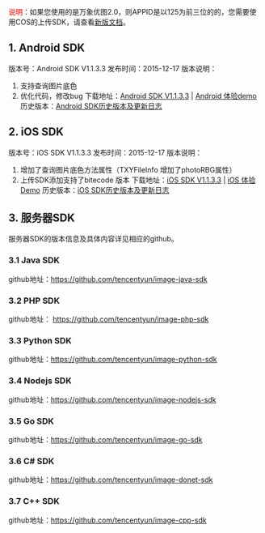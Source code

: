 <font color=red>说明</font>：如果您使用的是万象优图2.0，则APPID是以125为前三位的的，您需要使用COS的上传SDK，请查看[新版文档](https://www.qcloud.com/doc/product/436/6474)。

## 1. Android SDK

版本号：Android SDK V1.1.3.3
发布时间：2015-12-17
版本说明：
1. 支持查询图片底色
2. 优化代码，修改bug
   下载地址：[Android SDK V1.1.3.3](http://qzonestyle.gtimg.cn/qzone/vas/opensns/res/doc/qcloud-android-v1.1.3.332.zip) | [Android 体验demo](https://mccdn.qcloud.com/static/archive/97608a5dc18083b4bc752ca9800571b4/android.zip)
   历史版本：[Android SDK历史版本及更新日志](/doc/product/275/版本说明#5.1-android-sdk.E5.8E.86.E5.8F.B2.E7.89.88.E6.9C.AC.E5.8F.8A.E6.9B.B4.E6.96.B0.E6.97.A5.E5.BF.97)

## 2. iOS SDK
版本号：iOS SDK V1.1.3.3
发布时间：2015-12-17
版本说明：
1. 增加了查询图片底色方法属性（TXYFileInfo 增加了photoRBG属性）
2. 上传SDK添加支持了bitecode 版本
   下载地址：[iOS SDK V1.1.3.3](http://qzonestyle.gtimg.cn/qzone/vas/opensns/res/doc/qcloud-image-ios-v1.1.3.3.zip) | [iOS 体验Demo](https://mccdn.qcloud.com/static/archive/43df38ee80e508251746ccba43f15ffb/iOS.zip)
   历史版本：[iOS SDK历史版本及更新日志](/doc/product/275/版本说明#5.2-ios-sdk.E5.8E.86.E5.8F.B2.E7.89.88.E6.9C.AC.E5.8F.8A.E6.9B.B4.E6.96.B0.E6.97.A5.E5.BF.97)

## 3. 服务器SDK
服务器SDK的版本信息及具体内容详见相应的github。
### 3.1 Java SDK
github地址：https://github.com/tencentyun/image-java-sdk
### 3.2 PHP SDK
github地址： https://github.com/tencentyun/image-php-sdk
### 3.3 Python SDK
github地址：https://github.com/tencentyun/image-python-sdk
### 3.4 Nodejs SDK
github地址：https://github.com/tencentyun/image-nodejs-sdk
### 3.5 Go SDK
github地址：https://github.com/tencentyun/image-go-sdk
### 3.6 C# SDK
github地址：https://github.com/tencentyun/image-donet-sdk
### 3.7 C++ SDK
github地址：https://github.com/tencentyun/image-cpp-sdk
